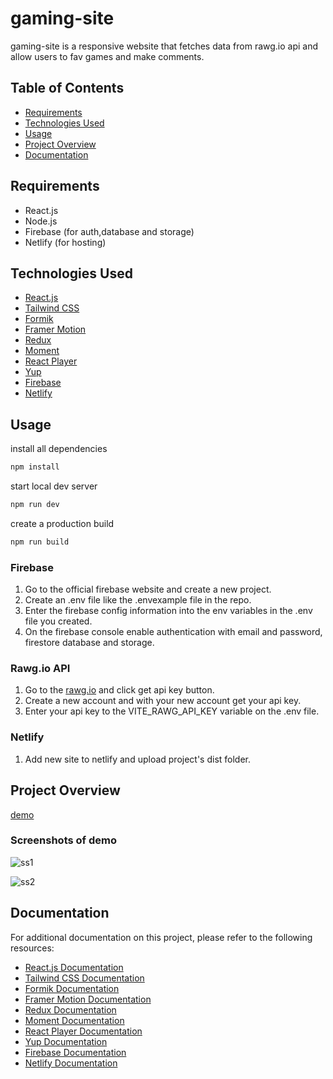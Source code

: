 # gaming-site

gaming-site is a responsive website that fetches data from rawg.io api and allow users to fav games and make comments.

## Table of Contents

- [Requirements](#requirements)
- [Technologies Used](#technologies-used)
- [Usage](#usage)
- [Project Overview](#project-overview)
- [Documentation](#documentation)

## Requirements

- React.js
- Node.js
- Firebase (for auth,database and storage)
- Netlify (for hosting)

## Technologies Used

- [React.js](https://reactjs.org/)
- [Tailwind CSS](https://tailwindcss.com/)
- [Formik](https://formik.org/)
- [Framer Motion](https://www.framer.com/motion/)
- [Redux](https://redux.js.org/)
- [Moment](https://momentjs.com/)
- [React Player](https://github.com/CookPete/react-player)
- [Yup](https://github.com/jquense/yup)
- [Firebase](https://firebase.google.com/)
- [Netlify](https://www.netlify.com/)

## Usage

install all dependencies

```bash
npm install
```

start local dev server

```bash
npm run dev
```

create a production build

```bash
npm run build
```

### Firebase

1. Go to the official firebase website and create a new project.
2. Create an .env file like the .envexample file in the repo.
3. Enter the firebase config information into the env variables in the .env file you created.
4. On the firebase console enable authentication with email and password, firestore database and storage.

### Rawg.io API

1. Go to the [rawg.io](https://rawg.io/apidocs) and click get api key button.
2. Create a new account and with your new account get your api key.
3. Enter your api key to the VITE_RAWG_API_KEY variable on the .env file.

### Netlify

1. Add new site to netlify and upload project's dist folder.

## Project Overview

[demo](https://gamingdbsiteproject.netlify.app/home)

### Screenshots of demo

![ss1](https://i.postimg.cc/c1kJbgpB/Screenshot-40.png)

![ss2](https://i.postimg.cc/qMf7rV7N/Screenshot-41.png)

## Documentation

For additional documentation on this project, please refer to the following resources:

- [React.js Documentation](https://reactjs.org/docs/getting-started.html)
- [Tailwind CSS Documentation](https://tailwindcss.com/docs)
- [Formik Documentation](https://formik.org/docs/overview)
- [Framer Motion Documentation](https://www.framer.com/docs/)
- [Redux Documentation](https://redux.js.org/)
- [Moment Documentation](https://momentjs.com/docs/)
- [React Player Documentation](https://github.com/CookPete/react-player#readme)
- [Yup Documentation](https://github.com/jquense/yup#api)
- [Firebase Documentation](https://firebase.google.com/docs)
- [Netlify Documentation](https://docs.netlify.com/)
